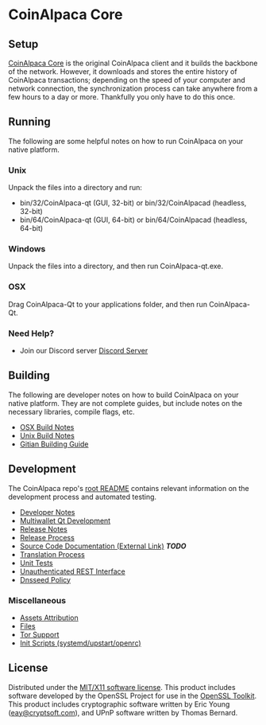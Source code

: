 CoinAlpaca Core
=====================

Setup
---------------------
[CoinAlpaca Core](http://CoinAlpaca.io) is the original CoinAlpaca client and it builds the backbone of the network. However, it downloads and stores the entire history of CoinAlpaca transactions; depending on the speed of your computer and network connection, the synchronization process can take anywhere from a few hours to a day or more. Thankfully you only have to do this once.

Running
---------------------
The following are some helpful notes on how to run CoinAlpaca on your native platform.

### Unix

Unpack the files into a directory and run:

- bin/32/CoinAlpaca-qt (GUI, 32-bit) or bin/32/CoinAlpacad (headless, 32-bit)
- bin/64/CoinAlpaca-qt (GUI, 64-bit) or bin/64/CoinAlpacad (headless, 64-bit)

### Windows

Unpack the files into a directory, and then run CoinAlpaca-qt.exe.

### OSX

Drag CoinAlpaca-Qt to your applications folder, and then run CoinAlpaca-Qt.

### Need Help?

* Join our Discord server [Discord Server](https://discord.CoinAlpaca.io)

Building
---------------------
The following are developer notes on how to build CoinAlpaca on your native platform. They are not complete guides, but include notes on the necessary libraries, compile flags, etc.

- [OSX Build Notes](build-osx.md)
- [Unix Build Notes](build-unix.md)
- [Gitian Building Guide](gitian-building.md)

Development
---------------------
The CoinAlpaca repo's [root README](https://github.com/CoinAlpaca/CoinAlpaca/blob/master/README.md) contains relevant information on the development process and automated testing.

- [Developer Notes](developer-notes.md)
- [Multiwallet Qt Development](multiwallet-qt.md)
- [Release Notes](release-notes.md)
- [Release Process](release-process.md)
- [Source Code Documentation (External Link)](https://dev.visucore.com/bitcoin/doxygen/) ***TODO***
- [Translation Process](translation_process.md)
- [Unit Tests](unit-tests.md)
- [Unauthenticated REST Interface](REST-interface.md)
- [Dnsseed Policy](dnsseed-policy.md)

### Miscellaneous
- [Assets Attribution](assets-attribution.md)
- [Files](files.md)
- [Tor Support](tor.md)
- [Init Scripts (systemd/upstart/openrc)](init.md)

License
---------------------
Distributed under the [MIT/X11 software license](http://www.opensource.org/licenses/mit-license.php).
This product includes software developed by the OpenSSL Project for use in the [OpenSSL Toolkit](https://www.openssl.org/). This product includes
cryptographic software written by Eric Young ([eay@cryptsoft.com](mailto:eay@cryptsoft.com)), and UPnP software written by Thomas Bernard.
